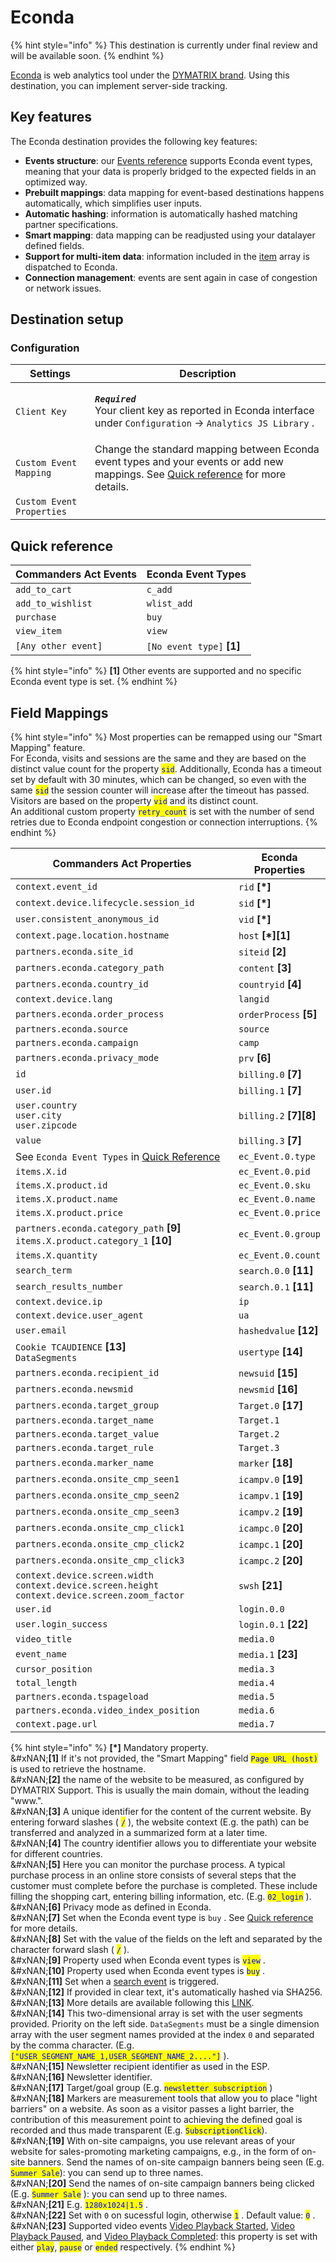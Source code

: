 # Econda

{% hint style="info" %}
This destination is currently under final review and will be available soon.
{% endhint %}

[Econda](https://www.dymatrix.de/en) is web analytics tool under the [DYMATRIX brand](https://www.dymatrix.de/en/econda-is-now-dymatrix). Using this destination, you can implement server-side tracking.

## Key features

The Econda destination provides the following key features:

* **Events structure**: our [Events reference](https://community.commandersact.com/platform-x/developers/tracking/events-reference) supports Econda event types, meaning that your data is properly bridged to the expected fields in an optimized way.
* **Prebuilt mappings**: data mapping for event-based destinations happens automatically, which simplifies user inputs.
* **Automatic hashing**: information is automatically hashed matching partner specifications.
* **Smart mapping**: data mapping can be readjusted using your datalayer defined fields.
* **Support for multi-item data**: information included in the [item](https://community.commandersact.com/platform-x/developers/tracking/events-reference#item) array is dispatched to Econda.
* **Connection management**: events are sent again in case of congestion or network issues.

## Destination setup

### Configuration

| Settings                  | Description                                                                                                                                                                        |
| ------------------------- | ---------------------------------------------------------------------------------------------------------------------------------------------------------------------------------- |
| `Client Key`              | <p><em><strong><code>Required</code></strong></em> <br>Your client key as reported in Econda interface under <code>Configuration</code>  → <code>Analytics JS Library</code> .</p> |
| `Custom Event Mapping`    | Change the standard mapping between Econda event types and your events or add new mappings. See [Quick reference](econda.md#quick-reference) for more details.                     |
| `Custom Event Properties` |                                                                                                                                                                                    |

## Quick reference

| Commanders Act Events | Econda Event Types         |
| --------------------- | -------------------------- |
| `add_to_cart`         | `c_add`                    |
| `add_to_wishlist`     | `wlist_add`                |
| `purchase`            | `buy`                      |
| `view_item`           | `view`                     |
| `[Any other event]`   | `[No event type]` **\[1]** |

{% hint style="info" %}
**\[1]** Other events are supported and no specific Econda event type is set.
{% endhint %}

## Field Mappings

{% hint style="info" %}
Most properties can be remapped using our "Smart Mapping" feature.\
For Econda, visits and sessions are the same and they are based on the distinct value count for the property <mark style="color:blue;">`sid`</mark>. Additionally, Econda has a timeout set by default with 30 minutes, which can be changed, so even with the same <mark style="color:blue;">`sid`</mark> the session counter will increase after the timeout has passed.\
Visitors are based on the property <mark style="color:blue;">`vid`</mark>  and its distinct count.\
An additional custom property <mark style="color:blue;">`retry_count`</mark>  is set with the number of send retries due to Econda endpoint congestion or connection interruptions.
{% endhint %}

<table><thead><tr><th width="391.6685580062746">Commanders Act Properties</th><th>Econda Properties</th></tr></thead><tbody><tr><td><code>context.event_id</code></td><td><code>rid</code> <strong>[*]</strong></td></tr><tr><td><code>context.device.lifecycle.session_id</code></td><td><code>sid</code> <strong>[*]</strong></td></tr><tr><td><code>user.consistent_anonymous_id</code></td><td><code>vid</code> <strong>[*]</strong></td></tr><tr><td><code>context.page.location.hostname</code></td><td><code>host</code> <strong>[*][1]</strong></td></tr><tr><td><code>partners.econda.site_id</code></td><td><code>siteid</code> <strong>[2]</strong></td></tr><tr><td><code>partners.econda.category_path</code></td><td><code>content</code> <strong>[3]</strong></td></tr><tr><td><code>partners.econda.country_id</code></td><td><code>countryid</code> <strong>[4]</strong></td></tr><tr><td><code>context.device.lang</code></td><td><code>langid</code></td></tr><tr><td><code>partners.econda.order_process</code></td><td><code>orderProcess</code> <strong>[5]</strong></td></tr><tr><td><code>partners.econda.source</code></td><td><code>source</code></td></tr><tr><td><code>partners.econda.campaign</code></td><td><code>camp</code></td></tr><tr><td><code>partners.econda.privacy_mode</code></td><td><code>prv</code> <strong>[6]</strong></td></tr><tr><td><code>id</code></td><td><code>billing.0</code> <strong>[7]</strong></td></tr><tr><td><code>user.id</code></td><td><code>billing.1</code> <strong>[7]</strong></td></tr><tr><td><code>user.country</code><br><code>user.city</code><br><code>user.zipcode</code></td><td><code>billing.2</code> <strong>[7][8]</strong></td></tr><tr><td><code>value</code></td><td><code>billing.3</code> <strong>[7]</strong></td></tr><tr><td>See <code>Econda Event Types</code> in <a href="econda.md#quick-reference">Quick Reference</a></td><td><code>ec_Event.0.type</code></td></tr><tr><td><code>items.X.id</code></td><td><code>ec_Event.0.pid</code></td></tr><tr><td><code>items.X.product.id</code></td><td><code>ec_Event.0.sku</code></td></tr><tr><td><code>items.X.product.name</code></td><td><code>ec_Event.0.name</code></td></tr><tr><td><code>items.X.product.price</code></td><td><code>ec_Event.0.price</code></td></tr><tr><td><code>partners.econda.category_path</code> <strong>[9]</strong><br><code>items.X.product.category_1</code> <strong>[10]</strong></td><td><code>ec_Event.0.group</code></td></tr><tr><td><code>items.X.quantity</code></td><td><code>ec_Event.0.count</code></td></tr><tr><td><code>search_term</code></td><td><code>search.0.0</code> <strong>[11]</strong></td></tr><tr><td><code>search_results_number</code></td><td><code>search.0.1</code> <strong>[11]</strong></td></tr><tr><td><code>context.device.ip</code></td><td><code>ip</code></td></tr><tr><td><code>context.device.user_agent</code></td><td><code>ua</code></td></tr><tr><td><code>user.email</code></td><td><code>hashedvalue</code> <strong>[12]</strong></td></tr><tr><td><code>Cookie TCAUDIENCE</code> <strong>[13]</strong><br><code>DataSegments</code></td><td><code>usertype</code> <strong>[14]</strong></td></tr><tr><td><code>partners.econda.recipient_id</code></td><td><code>newsuid</code> <strong>[15]</strong></td></tr><tr><td><code>partners.econda.newsmid</code></td><td><code>newsmid</code> <strong>[16]</strong></td></tr><tr><td><code>partners.econda.target_group</code></td><td><code>Target.0</code> <strong>[17]</strong></td></tr><tr><td><code>partners.econda.target_name</code></td><td><code>Target.1</code></td></tr><tr><td><code>partners.econda.target_value</code></td><td><code>Target.2</code></td></tr><tr><td><code>partners.econda.target_rule</code></td><td><code>Target.3</code></td></tr><tr><td><code>partners.econda.marker_name</code></td><td><code>marker</code> <strong>[18]</strong></td></tr><tr><td><code>partners.econda.onsite_cmp_seen1</code></td><td><code>icampv.0</code> <strong>[19]</strong></td></tr><tr><td><code>partners.econda.onsite_cmp_seen2</code></td><td><code>icampv.1</code> <strong>[19]</strong></td></tr><tr><td><code>partners.econda.onsite_cmp_seen3</code></td><td><code>icampv.2</code> <strong>[19]</strong></td></tr><tr><td><code>partners.econda.onsite_cmp_click1</code></td><td><code>icampc.0</code> <strong>[20]</strong></td></tr><tr><td><code>partners.econda.onsite_cmp_click2</code></td><td><code>icampc.1</code> <strong>[20]</strong></td></tr><tr><td><code>partners.econda.onsite_cmp_click3</code></td><td><code>icampc.2</code> <strong>[20]</strong></td></tr><tr><td><code>context.device.screen.width</code><br><code>context.device.screen.height</code><br><code>context.device.screen.zoom_factor</code></td><td><code>swsh</code> <strong>[21]</strong></td></tr><tr><td><code>user.id</code></td><td><code>login.0.0</code></td></tr><tr><td><code>user.login_success</code></td><td><code>login.0.1</code> <strong>[22]</strong></td></tr><tr><td><code>video_title</code></td><td><code>media.0</code></td></tr><tr><td><code>event_name</code></td><td><code>media.1</code> <strong>[23]</strong></td></tr><tr><td><code>cursor_position</code></td><td><code>media.3</code></td></tr><tr><td><code>total_length</code></td><td><code>media.4</code></td></tr><tr><td><code>partners.econda.tspageload</code></td><td><code>media.5</code></td></tr><tr><td><code>partners.econda.video_index_position</code></td><td><code>media.6</code></td></tr><tr><td><code>context.page.url</code></td><td><code>media.7</code></td></tr></tbody></table>

{% hint style="info" %}
**\[\*]** Mandatory property.\
&#xNAN;**\[1]** If it's not provided, the "Smart Mapping" field <mark style="color:blue;">`Page URL (host)`</mark>  is used to retrieve the hostname.\
&#xNAN;**\[2]** the name of the website to be measured, as configured by DYMATRIX Support. This is usually the main domain, without the leading "www.".\
&#xNAN;**\[3]** A unique identifier for the content of the current website. By entering forward slashes ( <mark style="color:blue;">`/`</mark> ), the website context (E.g. the path) can be transferred and analyzed in a summarized form at a later time.\
&#xNAN;**\[4]** The country identifier allows you to differentiate your website for different countries.\
&#xNAN;**\[5]** Here you can monitor the purchase process. A typical purchase process in an online store consists of several steps that the customer must complete before the purchase is completed. These include filling the shopping cart, entering billing information, etc. (E.g. <mark style="color:blue;">`02_login`</mark> ).\
&#xNAN;**\[6]** Privacy mode as defined in Econda.\
&#xNAN;**\[7]** Set when the Econda event type is `buy`  . See [Quick reference](econda.md#quick-reference) for more details.\
&#xNAN;**\[8]** Set with the value of the fields on the left and separated by the character forward slash ( <mark style="color:blue;">`/`</mark> ).\
&#xNAN;**\[9]** Property used when Econda event types is <mark style="color:blue;">`view`</mark> .\
&#xNAN;**\[10]** Property used when Econda event types is <mark style="color:blue;">`buy`</mark> .\
&#xNAN;**\[11]** Set when a [search event](../../../developers/tracking-and-integrations/) is triggered.\
&#xNAN;**\[12]** If provided in clear text, it's automatically hashed via SHA256.\
&#xNAN;**\[13]** More details are available following this [LINK](https://doc.commandersact.com/configure/cookies#data). \
&#xNAN;**\[14]** This two-dimensional array is set with the user segments provided. Priority on the left side. `DataSegments` must be a single dimension array with the user segment names provided at the index `0`  and separated by the comma character. (E.g. <mark style="color:blue;">`["USER_SEGMENT_NAME_1,USER_SEGMENT_NAME_2...."]`</mark> ).\
&#xNAN;**\[15]** Newsletter recipient identifier as used in the ESP.\
&#xNAN;**\[16]** Newsletter identifier.\
&#xNAN;**\[17]** Target/goal group (E.g. <mark style="color:blue;">`newsletter subscription`</mark> )\
&#xNAN;**\[18]** Markers are measurement tools that allow you to place "light barriers" on a website. As soon as a visitor passes a light barrier, the contribution of this measurement point to achieving the defined goal is recorded and thus made transparent (E.g. <mark style="color:blue;">`SubscriptionClick`</mark>).\
&#xNAN;**\[19]** With on-site campaigns, you use relevant areas of your website for sales-promoting marketing campaigns, e.g., in the form of on-site banners. Send the names of on-site campaign banners being seen (E.g. <mark style="color:blue;">`Summer Sale`</mark>): you can send up to three names.\
&#xNAN;**\[20]** Send the names of on-site campaign banners being clicked (E.g. <mark style="color:blue;">`Summer Sale`</mark> ): you can send up to three names.\
&#xNAN;**\[21]** E.g. <mark style="color:blue;">`1280x1024|1.5`</mark> .\
&#xNAN;**\[22]** Set with `0`  on sucessful login, otherwise <mark style="color:blue;">`1`</mark>  . Default value: <mark style="color:blue;">`0`</mark>  .\
&#xNAN;**\[23]** Supported video events [Video Playback Started](../../../developers/tracking/events-reference/video-event-reference.md), [Video Playback Paused](../../../developers/tracking/events-reference/video-event-reference.md), and [Video Playback Completed](../../../developers/tracking/events-reference/video-event-reference.md): this property is set with either <mark style="color:blue;">`play`</mark>, <mark style="color:blue;">`pause`</mark> or <mark style="color:blue;">`ended`</mark>  respectively.
{% endhint %}
